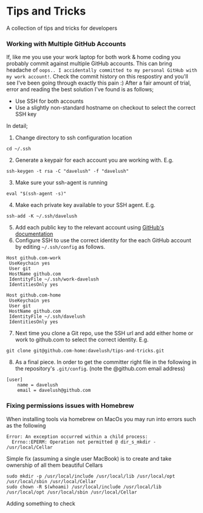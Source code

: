 # Tips and Tricks
A collection of tips and tricks for developers

### Working with Multiple GitHub Accounts

If, like me you use your work laptop for both work & home coding you probably commit against multiple GitHub accounts. This can bring headache of `oops.. I accidentally committed to my personal GitHub with my work account!`. Check the commit history on this respostiry and you'll see I've been going through exactly this pain :) After a fair amount of trial, error and reading the best solution I've found is as follows;

* Use SSH for both accounts
* Use a slightly non-standard hostname on checkout to select the correct SSH key

In detail;

1. Change directory to ssh configuration location
```commandline
cd ~/.ssh
```
2. Generate a keypair for each account you are working with. E.g.
```commandline
ssh-keygen -t rsa -C "davelush" -f "davelush"
```
3. Make sure your ssh-agent is running
```commandline
eval "$(ssh-agent -s)"
```
4. Make each private key available to your SSH agent. E.g.
```commandline
ssh-add -K ~/.ssh/davelush
```
5. Add each public key to the relevant account using [GitHub's documentation](https://help.github.com/articles/adding-a-new-ssh-key-to-your-github-account)
6. Configure SSH to use the correct identity for the each GitHub account by editing `~/.ssh/config` as follows.
```commandline
Host github.com-work
 UseKeychain yes
 User git
 HostName github.com
 IdentityFile ~/.ssh/work-davelush
 IdentitiesOnly yes

Host github.com-home
 UseKeychain yes
 User git
 HostName github.com
 IdentityFile ~/.ssh/davelush
 IdentitiesOnly yes
```
7. Next time you clone a Git repo, use the SSH url and add either home or work to github.com to select the correct identity. E.g.
```commandline
git clone git@github.com-home:davelush/tips-and-tricks.git
```

8. As a final piece. In order to get the committer right file in the following in the repository's `.git/config`. (note the @github.com email address)
```
[user]
	name = davelush
	email = davelush@github.com
```

### Fixing permissions issues with Homebrew

When installing tools via homebrew on MacOs you may run into errors such as the following

```commandline
Error: An exception occurred within a child process:
  Errno::EPERM: Operation not permitted @ dir_s_mkdir - /usr/local/Cellar
```

Simple fix (assuming a single user MacBook) is to create and take ownership of all them beautiful Cellars

```commandline
sudo mkdir -p /usr/local/include /usr/local/lib /usr/local/opt /usr/local/sbin /usr/local/Cellar
sudo chown -R $(whoami) /usr/local/include /usr/local/lib /usr/local/opt /usr/local/sbin /usr/local/Cellar
```

Adding something to check
